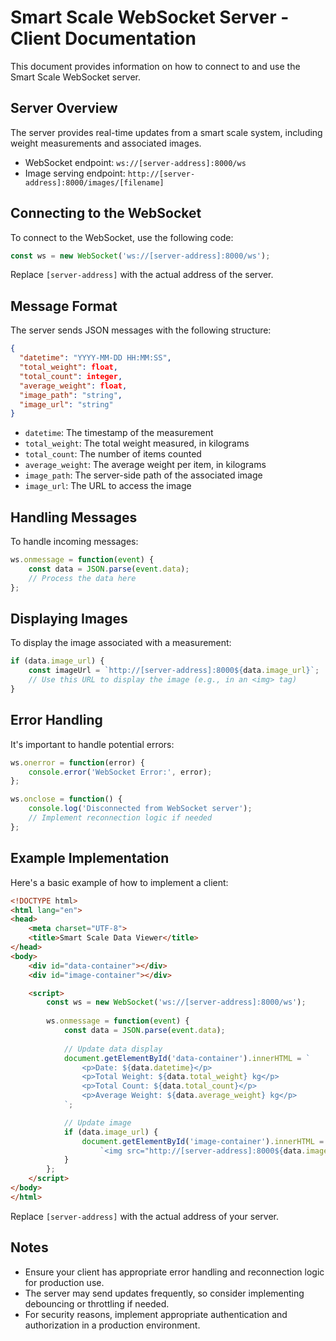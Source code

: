 # Smart Scale WebSocket Server - Client Documentation

This document provides information on how to connect to and use the Smart Scale WebSocket server.

## Server Overview

The server provides real-time updates from a smart scale system, including weight measurements and associated images.

- WebSocket endpoint: `ws://[server-address]:8000/ws`
- Image serving endpoint: `http://[server-address]:8000/images/[filename]`

## Connecting to the WebSocket

To connect to the WebSocket, use the following code:

```javascript
const ws = new WebSocket('ws://[server-address]:8000/ws');
```

Replace `[server-address]` with the actual address of the server.

## Message Format

The server sends JSON messages with the following structure:

```json
{
  "datetime": "YYYY-MM-DD HH:MM:SS",
  "total_weight": float,
  "total_count": integer,
  "average_weight": float,
  "image_path": "string",
  "image_url": "string"
}
```

- `datetime`: The timestamp of the measurement
- `total_weight`: The total weight measured, in kilograms
- `total_count`: The number of items counted
- `average_weight`: The average weight per item, in kilograms
- `image_path`: The server-side path of the associated image
- `image_url`: The URL to access the image

## Handling Messages

To handle incoming messages:

```javascript
ws.onmessage = function(event) {
    const data = JSON.parse(event.data);
    // Process the data here
};
```

## Displaying Images

To display the image associated with a measurement:

```javascript
if (data.image_url) {
    const imageUrl = `http://[server-address]:8000${data.image_url}`;
    // Use this URL to display the image (e.g., in an <img> tag)
}
```

## Error Handling

It's important to handle potential errors:

```javascript
ws.onerror = function(error) {
    console.error('WebSocket Error:', error);
};

ws.onclose = function() {
    console.log('Disconnected from WebSocket server');
    // Implement reconnection logic if needed
};
```

## Example Implementation

Here's a basic example of how to implement a client:

```html
<!DOCTYPE html>
<html lang="en">
<head>
    <meta charset="UTF-8">
    <title>Smart Scale Data Viewer</title>
</head>
<body>
    <div id="data-container"></div>
    <div id="image-container"></div>

    <script>
        const ws = new WebSocket('ws://[server-address]:8000/ws');
        
        ws.onmessage = function(event) {
            const data = JSON.parse(event.data);
            
            // Update data display
            document.getElementById('data-container').innerHTML = `
                <p>Date: ${data.datetime}</p>
                <p>Total Weight: ${data.total_weight} kg</p>
                <p>Total Count: ${data.total_count}</p>
                <p>Average Weight: ${data.average_weight} kg</p>
            `;

            // Update image
            if (data.image_url) {
                document.getElementById('image-container').innerHTML = 
                    `<img src="http://[server-address]:8000${data.image_url}" alt="Smart Scale Image">`;
            }
        };
    </script>
</body>
</html>
```

Replace `[server-address]` with the actual address of your server.

## Notes

- Ensure your client has appropriate error handling and reconnection logic for production use.
- The server may send updates frequently, so consider implementing debouncing or throttling if needed.
- For security reasons, implement appropriate authentication and authorization in a production environment.

